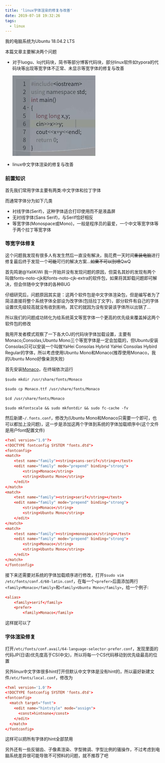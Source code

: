 ```yaml
---
title: 'linux字体渲染的修复与改善'
date: 2019-07-18 19:32:26
tags:
  - linux
---
```


我的电脑系统为Ubuntu 18.04.2 LTS

本篇文章主要解决两个问题

<!-- more -->

* 对于luogu、loj​代码块，简书等部分博客代码块，部分linux软件如typora​的代码块等出现等宽字体不正常、未显示等宽字体的修复与改善

  ![](/images/1.jpg)

* linux​中文字体渲染的修复与改善

### 前置知识

首先我们常用字体主要有两类:中文字体和拉丁字体

而通常字体分为如下几类

* 衬线字体(Serif)，这种字体适合打印使用而不是液晶屏
* 无衬线字体(Sans Serif)，与Serif恰好相反
* 等宽字体(Monospace或Mono)，一般是程序员的最爱，一个中文等宽字体等于两个拉丁等宽字体

### 等宽字体修复

这个问题我发现有很多人有发生然后一直没有解决，我花费一天时间~~重装电脑~~进行修复最后终于发现一个~~可能~~可行的解决方案...~~如果不可以别喷~~QwQ

首先鸣谢@YaliKiWi 我一开始并没有发现问题的原因，但莫名其妙的发现有两个叫做fonts-noto-cjk和fonts-noto-cjk-extra的软件包，如果将其卸载问题即可解决，但会伴随中文字体的各种BUG

仔细研究后，问题原因其实是：这两个软件包是中文字体渲染包，但是编写者为了简洁直接将整个系统字体全部设为改字体(包括拉丁文字)，部分软件有自己的字体设置优先级较高就没有收到影响，其它的就因为没有安装该字体所以出锅了...

所以我们的问题成功转化为给系统英文等宽字体一个更高的优先级来覆盖掉这两个软件包的修改

我用开发者模式观察了一下各大OJ的代码块字体加载设置，主要有Monaco,Consolas,Ubuntu Mono三个等宽字体是一定会加载的，但Ubuntu安装Consolas只可以安装一个叫做YaHei Consolas Hybrid YaHei Consolas Hybird Regular的字体，所以考虑使用Ubuntu Mono和Monaco(推荐使用Monaco，我的Ubuntu Mono好像亲测失败)

首先安装[Monaco](http://d.xiazaiziti.com/en_fonts/fonts/m/Monaco.ttf)，在终端依次运行

`$sudo mkdir /usr/share/fonts/Monaco`

`$sudo cp Monaco.ttf /usr/share/fonts/Monaco`

`$cd /usr/share/fonts/Monaco`

`$sudo mkfontscale && sudo mkfontdir && sudo fc-cache -fv`

然后新建`~/.fonts.conf`，修改为(Ubuntu Mono和Monaco只需要一个即可，也可以都加上没问题)，这一步是添加这两个字体到系统的字体加载顺序中(这个文件是用户font配置文件)

```conf
<?xml version="1.0"?>
<!DOCTYPE fontconfig SYSTEM "fonts.dtd">
<fontconfig>
<match>
	<test name="family"><string>sans-serif</string></test>
	<edit name="family" mode="prepend" binding="strong">
        <string>Monaco</string>
		<string>Ubuntu Mono</string>
	</edit>
</match>
<match>
	<test name="family"><string>serif</string></test>
	<edit name="family" mode="prepend" binding="strong">
        <string>Monaco</string>
		<string>Ubuntu Mono</string>
	</edit>
</match>
<match>
	<test name="family"><string>monospace</string></test>
	<edit name="family" mode="prepend" binding="strong">
        <string>Monaco</string>
		<string>Ubuntu Mono</string>
	</edit>
</match>
</fontconfig>
```

接下来还需要对系统的字体加载顺序进行修改，打开`$sudo vim /etc/fonts/conf.d/60-latin.conf`，在每一个`<prefer>`后面添加两行`<family>Monaco</family>`和`<family>Ubuntu Mono</family>`，给一个例子:

```conf
<alias>
	<family>serif</family>
	<prefer>
    	<family>Monaco</family>
```

这样就可以了

### 字体渲染修复

打开`/etc/fonts/conf.avail/64-language-selector-prefer.conf`，发现里面的代码JP(日语)优先度高于CS(中文)，所以将每一个CS代码移动到优先级最高的位置

另外linux中文字体很多hint打开但默认中文字体是没有hint的，所以最好新建文件`/etc/fonts/local.conf`，修改为

```conf
<?xml version='1.0'?>
<!DOCTYPE fontconfig SYSTEM 'fonts.dtd'>
<fontconfig>
  <match target="font">
    <edit name="hintstyle" mode="assign">
      <const>hintnone</const>
    </edit>
  </match>
</fontconfig>
```

这样可以把所有字体的hint全部禁用

另外还有一些反锯齿、子像素渲染、字型微调、字型比例的骚操作，不过考虑到电脑系统差异很可能导致不可预料的问题，就不推荐了吧
